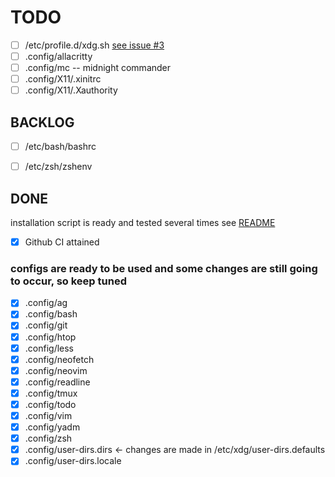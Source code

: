 # TODO
- [ ] /etc/profile.d/xdg.sh [see issue #3](https://github.com/vyvox/dotfiles/issues/3#issue-806949413)
- [ ] .config/allacritty
- [ ] .config/mc -- midnight commander
- [ ] .config/X11/.xinitrc
- [ ] .config/X11/.Xauthority

## BACKLOG
- [ ] /etc/bash/bashrc
- [ ] /etc/zsh/zshenv



## DONE

installation script is ready and tested several times see [README](README.md)

- [x] Github CI attained

### configs are ready to be used and some changes are still going to occur, so keep tuned

- [x] .config/ag
- [x] .config/bash
- [x] .config/git
- [x] .config/htop
- [x] .config/less
- [x] .config/neofetch
- [x] .config/neovim
- [x] .config/readline
- [x] .config/tmux
- [x] .config/todo
- [x] .config/vim
- [x] .config/yadm
- [x] .config/zsh
- [x] .config/user-dirs.dirs <- changes are made in /etc/xdg/user-dirs.defaults
- [x] .config/user-dirs.locale
